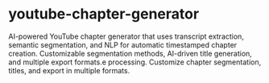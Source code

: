 # youtube-chapter-generator
AI-powered YouTube chapter generator that uses transcript extraction, semantic segmentation, and NLP for automatic timestamped chapter creation. Customizable segmentation methods, AI-driven title generation, and multiple export formats.e processing. Customize chapter segmentation, titles, and export in multiple formats.
